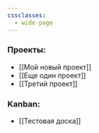 ```yaml
---
cssclasses:
  - wide-page
---
```


### Проекты:
- [[Мой новый проект]]
- [[Еще один проект]]
- [[Третий проект]]

### Kanban:
- [[Тестовая доска]]
